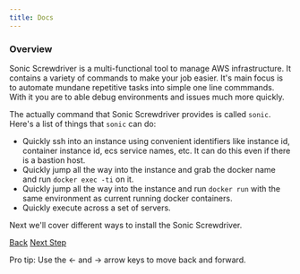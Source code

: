 ```yaml
---
title: Docs
---
```


### Overview

Sonic Screwdriver is a multi-functional tool to manage AWS infrastructure.  It contains a variety of commands to make your job easier. It's main focus is to automate mundane repetitive tasks into simple one line commmands. With it you are to able debug environments and issues much more quickly.

The actually command that Sonic Screwdriver provides is called `sonic`.  Here's a list of things that `sonic` can do:

* Quickly ssh into an instance using convenient identifiers like instance id, container instance id, ecs service names, etc. It can do this even if there is a bastion host.
* Quickly jump all the way into the instance and grab the docker name and run `docker exec -ti` on it.
* Quickly jump all the way into the instance and run `docker run` with the same environment as current running docker containers.
* Quickly execute across a set of servers.

Next we'll cover different ways to install the Sonic Screwdriver.

<a id="prev" class="btn btn-basic" href="{% link quick-start.md %}">Back</a>
<a id="next" class="btn btn-primary" href="{% link _docs/install.md %}">Next Step</a>
<p class="keyboard-tip">Pro tip: Use the <- and -> arrow keys to move back and forward.</p>

